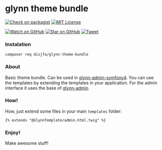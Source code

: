 # glynn theme bundle

[![Check on packagist][packagist-badge]][packagist]
[![MIT License][license-badge]][LICENSE]

[![Watch on GitHub][github-watch-badge]][github-watch]
[![Star on GitHub][github-star-badge]][github-star]
[![Tweet][twitter-badge]][twitter]

### Instalation

```
composer req disjfa/glynn-theme-bundle
```

### About

Basic theme bundle. Can be used in [glynn-admin-symfony4](https://github.com/disjfa/glynn-admin-symfony4). You can use the templates by extending the templates in your application. For the admin interface it uses the base of [glynn-admin](https://disjfa.github.io/glynn-admin/).

### How!

How, just extend some files in your main `templates` folder:

```twig
{% extends "@GlynnTemplate/admin.html.twig" %}
```

### Enjoy!

Make awesome stuff!

[packagist-badge]: https://img.shields.io/packagist/v/disjfa/glynn-theme-bundle
[packagist]: https://packagist.org/packages/disjfa/glynn-theme-bundle
[license]: https://github.com/disjfa/glynn-theme-bundle/blob/master/LICENSE
[license-badge]: https://img.shields.io/github/license/disjfa/glynn-theme-bundle.svg
[github-watch-badge]: https://img.shields.io/github/watchers/disjfa/glynn-theme-bundle.svg?style=social
[github-watch]: https://github.com/disjfa/glynn-theme-bundle/watchers
[github-star-badge]: https://img.shields.io/github/stars/disjfa/glynn-theme-bundle.svg?style=social
[github-star]: https://github.com/disjfa/glynn-theme-bundle/stargazers
[twitter-badge]: https://img.shields.io/twitter/url/https/github.com/disjfa/glynn-theme-bundle.svg?style=social
[twitter]: https://twitter.com/intent/tweet?text=Check%20out%20glynn-theme-bundle!%20-%20Cool%symfony%20templates!%20Thanks%20@disjfa%20https://github.com/disjfa/glynn-theme-bundle%20%F0%9F%A4%97
